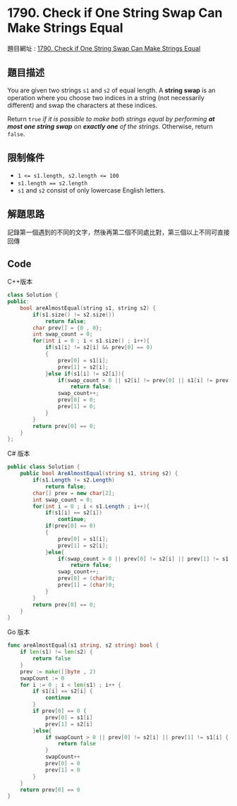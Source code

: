 # 1790. Check if One String Swap Can Make Strings Equal

題目網址 : [1790. Check if One String Swap Can Make Strings Equal](https://leetcode.com/problems/check-if-one-string-swap-can-make-strings-equal/description)

## 題目描述

You are given two strings `s1` and `s2` of equal length. A **string swap** is an operation where you choose two indices in a string (not necessarily different) and swap the characters at these indices.

Return `true` _if it is possible to make both strings equal by performing **at most one string swap** on **exactly one** of the strings._ Otherwise, return `false`.

## 限制條件

- `1 <= s1.length, s2.length <= 100`
- `s1.length == s2.length`
- `s1` and `s2` consist of only lowercase English letters.

## 解題思路

記錄第一個遇到的不同的文字，然後再第二個不同處比對，第三個以上不同可直接回傳

## Code

C++版本

```C++
class Solution {
public:
    bool areAlmostEqual(string s1, string s2) {
        if(s1.size() != s2.size())
            return false;
        char prev[] = {0 , 0};
        int swap_count = 0;
        for(int i = 0 ; i < s1.size() ; i++){
            if(s1[i] != s2[i] && prev[0] == 0)
            {
                prev[0] = s1[i];
                prev[1] = s2[i];
            }else if(s1[i] != s2[i]){
                if(swap_count > 0 || s2[i] != prev[0] || s1[i] != prev[1])
                    return false;
                swap_count++;
                prev[0] = 0;
                prev[1] = 0;
            }
        }
        return prev[0] == 0;
    }
};
```

C# 版本

```C#
public class Solution {
    public bool AreAlmostEqual(string s1, string s2) {
        if(s1.Length != s2.Length)
            return false;
        char[] prev = new char[2];
        int swap_count = 0;
        for(int i = 0 ; i < s1.Length ; i++){
            if(s1[i] == s2[i])
                continue;
            if(prev[0] == 0)
            {
                prev[0] = s1[i];
                prev[1] = s2[i];
            }else{
                if(swap_count > 0 || prev[0] != s2[i] || prev[1] != s1[i])
                    return false;
                swap_count++;
                prev[0] = (char)0;
                prev[1] = (char)0;
            }
        }
        return prev[0] == 0;
    }
}
```

Go 版本

```go
func areAlmostEqual(s1 string, s2 string) bool {
    if len(s1) != len(s2) {
        return false
    }
    prev := make([]byte , 2)
    swapCount := 0
    for i := 0 ; i < len(s1) ; i++ {
        if s1[i] == s2[i] {
            continue
        }
        if prev[0] == 0 {
            prev[0] = s1[i]
            prev[1] = s2[i]
        }else{
            if swapCount > 0 || prev[0] != s2[i] || prev[1] != s1[i] {
                return false
            }
            swapCount++
            prev[0] = 0
            prev[1] = 0
        }
    }
    return prev[0] == 0
}
```
